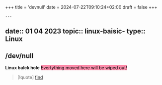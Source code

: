 +++
title = 'devnull'
date = 2024-07-22T09:10:24+02:00
draft = false
+++

    ---
date:: 01 04 2023
topic:: linux-baisic-
type:: Linux
---
## /dev/null
**Linux balck hole** 
<mark style="background: #FF5582A6;">Evertything moved here will be wiped out!</mark>

>[!quote] [find](/obisdian_ntoes/notes_obsidian/Linux/commands/find.md)